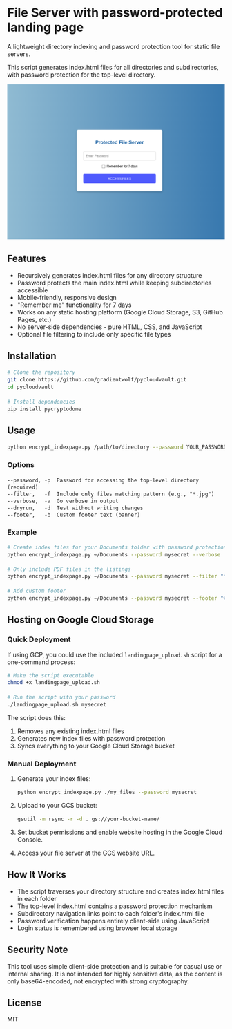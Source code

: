 # File Server with password-protected landing page

A lightweight directory indexing and password protection tool for static file servers. 

This script generates index.html files for all directories and subdirectories, with password protection 
for the top-level directory.

<img src="./assets/Screenshot.png" width="600" />

## Features

- Recursively generates index.html files for any directory structure
- Password protects the main index.html while keeping subdirectories accessible
- Mobile-friendly, responsive design
- "Remember me" functionality for 7 days
- Works on any static hosting platform (Google Cloud Storage, S3, GitHub Pages, etc.)
- No server-side dependencies - pure HTML, CSS, and JavaScript
- Optional file filtering to include only specific file types

## Installation

```bash
# Clone the repository
git clone https://github.com/gradientwolf/pycloudvault.git
cd pycloudvault

# Install dependencies
pip install pycryptodome
```

## Usage

```bash
python encrypt_indexpage.py /path/to/directory --password YOUR_PASSWORD
```

### Options

```
--password, -p  Password for accessing the top-level directory (required)
--filter,   -f  Include only files matching pattern (e.g., "*.jpg")
--verbose,  -v  Go verbose in output
--dryrun,   -d  Test without writing changes
--footer,   -b  Custom footer text (banner)
```

### Example

```bash
# Create index files for your Documents folder with password protection
python encrypt_indexpage.py ~/Documents --password mysecret --verbose

# Only include PDF files in the listings
python encrypt_indexpage.py ~/Documents --password mysecret --filter "*.pdf"

# Add custom footer
python encrypt_indexpage.py ~/Documents --password mysecret --footer "© 2025 My Company"
```

## Hosting on Google Cloud Storage

### Quick Deployment

If using GCP, you could use the included `landingpage_upload.sh` script for a one-command process:

```bash
# Make the script executable
chmod +x landingpage_upload.sh

# Run the script with your password
./landingpage_upload.sh mysecret
```

The script does this:

1. Removes any existing index.html files
2. Generates new index files with password protection
3. Syncs everything to your Google Cloud Storage bucket


### Manual Deployment

1. Generate your index files:
   ```bash
   python encrypt_indexpage.py ./my_files --password mysecret
   ```

2. Upload to your GCS bucket:
   ```bash
   gsutil -m rsync -r -d . gs://your-bucket-name/
   ```

3. Set bucket permissions and enable website hosting in the Google Cloud Console.

4. Access your file server at the GCS website URL.

## How It Works

- The script traverses your directory structure and creates index.html files in each folder
- The top-level index.html contains a password protection mechanism
- Subdirectory navigation links point to each folder's index.html file
- Password verification happens entirely client-side using JavaScript
- Login status is remembered using browser local storage

## Security Note

This tool uses simple client-side protection and is suitable for casual use or internal sharing. It is not intended for highly sensitive data, as the content is only base64-encoded, not encrypted with strong cryptography.

## License

MIT
